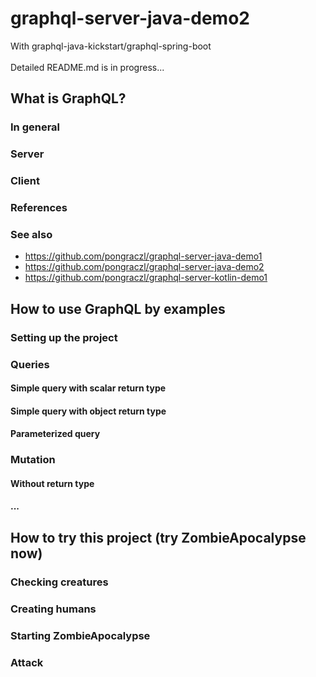 # graphql-server-java-demo2
With graphql-java-kickstart/graphql-spring-boot<br><br>
Detailed README.md is in progress...

## What is GraphQL?
### In general
### Server
### Client
### References
### See also
- https://github.com/pongraczl/graphql-server-java-demo1
- https://github.com/pongraczl/graphql-server-java-demo2
- https://github.com/pongraczl/graphql-server-kotlin-demo1


## How to use GraphQL by examples
### Setting up the project
### Queries
#### Simple query with scalar return type
#### Simple query with object return type
#### Parameterized query
### Mutation
#### Without return type
#### ...

## How to try this project (try ZombieApocalypse now)
### Checking creatures
### Creating humans
### Starting ZombieApocalypse
### Attack
